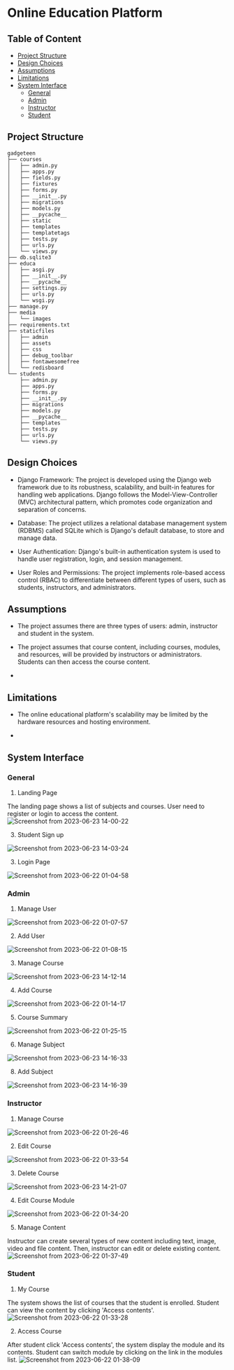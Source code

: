 <h1>Online Education Platform</h1>

## Table of Content
- [Project Structure](#project-structure)
- [Design Choices](#design-choices)
- [Assumptions](#assumptions)
- [Limitations](#limitations)
- [System Interface](#system-interface)
    - [General](#general)
    - [Admin](#admin)
    - [Instructor](#instructor)
    - [Student](#student)

<h2>Project Structure</h2>

```
gadgeteen
├── courses
│   ├── admin.py
│   ├── apps.py
│   ├── fields.py
│   ├── fixtures
│   ├── forms.py
│   ├── __init__.py
│   ├── migrations
│   ├── models.py
│   ├── __pycache__
│   ├── static
│   ├── templates
│   ├── templatetags
│   ├── tests.py
│   ├── urls.py
│   └── views.py
├── db.sqlite3
├── educa
│   ├── asgi.py
│   ├── __init__.py
│   ├── __pycache__
│   ├── settings.py
│   ├── urls.py
│   └── wsgi.py
├── manage.py
├── media
│   └── images
├── requirements.txt
├── staticfiles
│   ├── admin
│   ├── assets
│   ├── css
│   ├── debug_toolbar
│   ├── fontawesomefree
│   └── redisboard
└── students
    ├── admin.py
    ├── apps.py
    ├── forms.py
    ├── __init__.py
    ├── migrations
    ├── models.py
    ├── __pycache__
    ├── templates
    ├── tests.py
    ├── urls.py
    └── views.py
```

<h2>Design Choices</h2>

- Django Framework: The project is developed using the Django web framework due to its robustness, scalability, and built-in features for handling web applications. Django follows the Model-View-Controller (MVC) architectural pattern, which promotes code organization and separation of concerns.

- Database: The project utilizes a relational database management system (RDBMS) called SQLite which is Django's default database, to store and manage data.

- User Authentication: Django's built-in authentication system is used to handle user registration, login, and session management.

- User Roles and Permissions: The project implements role-based access control (RBAC) to differentiate between different types of users, such as students, instructors, and administrators.

<h2>Assumptions</h2>

- The project assumes there are three types of users: admin, instructor and student in the system.

- The project assumes that course content, including courses, modules, and resources, will be provided by instructors or administrators. Students can then access the course content.

- 

<h2>Limitations</h2>

- The online educational platform's scalability may be limited by the hardware resources and hosting environment.

- 

<h2>System Interface</h2>

<h3>General</h3>

1. Landing Page

The landing page shows a list of subjects and courses. User need to register or login to access the content.
![Screenshot from 2023-06-23 14-00-22](https://github.com/drshahizan/learn-django/assets/69034742/db61f8b8-ee65-42bf-9471-e9e0d5464131)

3. Student Sign up

![Screenshot from 2023-06-23 14-03-24](https://github.com/drshahizan/learn-django/assets/69034742/a3584ee9-9ee8-42c9-978c-fc42d755a901)

3. Login Page

![Screenshot from 2023-06-22 01-04-58](https://github.com/drshahizan/learn-django/assets/69034742/84dc0d5e-bd0f-4d71-82b6-dfac9dba53e7)

<h3>Admin</h3>

1. Manage User

![Screenshot from 2023-06-22 01-07-57](https://github.com/drshahizan/learn-django/assets/69034742/3471c696-7596-47aa-9ea4-255c99a55ee9)

2. Add User

![Screenshot from 2023-06-22 01-08-15](https://github.com/drshahizan/learn-django/assets/69034742/1f26597c-e81f-4c51-bf3a-3843293a026f)

3. Manage Course

![Screenshot from 2023-06-23 14-12-14](https://github.com/drshahizan/learn-django/assets/69034742/71f59334-a6c0-4e70-a372-8db46991a77e)

4. Add Course

![Screenshot from 2023-06-22 01-14-17](https://github.com/drshahizan/learn-django/assets/69034742/df038b4d-196a-4c05-82e1-2e0bf2abc2ec)

5. Course Summary

![Screenshot from 2023-06-22 01-25-15](https://github.com/drshahizan/learn-django/assets/69034742/3cf9c239-b5f1-4eb8-b140-9d28a589a945)

6. Manage Subject

![Screenshot from 2023-06-23 14-16-33](https://github.com/drshahizan/learn-django/assets/69034742/0a9b0817-ab89-43b4-94a3-ff218c8e1bf8)

8. Add Subject

![Screenshot from 2023-06-23 14-16-39](https://github.com/drshahizan/learn-django/assets/69034742/c827e68a-288b-4241-937e-44cf137ff4c5)

<h3>Instructor</h3>

1. Manage Course

![Screenshot from 2023-06-22 01-26-46](https://github.com/drshahizan/learn-django/assets/69034742/d7988d9d-d4e4-4395-92b1-e10e8381ffaf)

2. Edit Course

![Screenshot from 2023-06-22 01-33-54](https://github.com/drshahizan/learn-django/assets/69034742/4bd51f1d-5aaa-484f-b739-a63c489a3ec4)

3. Delete Course

![Screenshot from 2023-06-23 14-21-07](https://github.com/drshahizan/learn-django/assets/69034742/c527f38d-4b14-47a9-87a2-c13b36482c95)

4. Edit Course Module

![Screenshot from 2023-06-22 01-34-20](https://github.com/drshahizan/learn-django/assets/69034742/e6fae04b-c01d-4734-973e-e07c0722d7de)

5. Manage Content

Instructor can create several types of new content including text, image, video and file content. Then, instructor can edit or delete existing content.
![Screenshot from 2023-06-22 01-37-49](https://github.com/drshahizan/learn-django/assets/69034742/26501fdc-6e1b-4236-b6ba-cd9c90c3fd08)


<h3>Student</h3>

1. My Course

The system shows the list of courses that the student is enrolled. Student can view the content by clicking 'Access contents'.
![Screenshot from 2023-06-22 01-33-28](https://github.com/drshahizan/learn-django/assets/69034742/da0cc1c9-5cac-470f-98f3-5f63b966eb4c)

2. Access Course

After student click 'Access contents', the system display the module and its contents. Student can switch module by clicking on the link in the modules list.
![Screenshot from 2023-06-22 01-38-09](https://github.com/drshahizan/learn-django/assets/69034742/e394aee8-e147-4627-bead-8d38795eb3f4)



